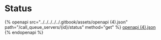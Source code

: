 # Status

{% openapi src="../../../../../.gitbook/assets/openapi (4).json" path="/call_queue_servers/{id}/status" method="get" %}
[openapi (4).json](<../../../../../.gitbook/assets/openapi (4).json>)
{% endopenapi %}
